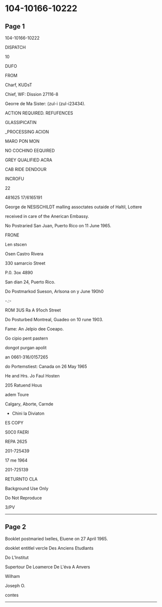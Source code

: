 # 104-10166-10222

## Page 1

104-10166-10222

DISPATCH

10

DUFO

FROM

Charf, KUDsT

Chief, WF: Dission 27116-8

Georre de Ma Sister: (zul-i (zul-i23434).

ACTION REQUIRED. REFUFENCES

GLASSIPICATIN

_PROCESSING ACION

MARO PON MON

NO COCHINO EEQUIRED

GREY QUALIFIED ACRA

CAB RIDE DENDOUR

INCROFU

22

481625 17/6165191

George de NESISCHILDT malling assoctates outaide of Haltil, Lottere

received in care of the Anerican Embassy.

No Postraried San Juan, Puerto Rico on 11 June 1965.

FRONE

Len stscen

Osen Castro Rivera

330 samarcio Street

P.0. Зox 4890

San dian 24, Puerto Rico.

Do Postmarkod Sueson, Arlsona on y June 190h0

-.:-

ROM 3US Ra A 91och Street

Do Posturbed Montreal, Guadeo on 10 rune 1903.

Fame: An Jelpio dee Coeapo.

Go cipio pent pastern

dongot purgan apolit

an 0661-316/0157265

do Portemstiest: Canada on 26 May 1965

He and Hrs. Jo Faul Hosten

205 Ratuend Hous

adem Toure

Calgary, Aborte, Carnde

* Chini la Diviaton

ES COPY

S0C0 FAERI

REPA 2625

201-725439

17 me 1964

201-725139

RETURNTO CLA

Background Use Only

Do Not Reproduce

3/PV

---

## Page 2

Booklet postmaried Ixelles, Eluene on 27 April 1965.

dooklet entitlel vercle Des Anciens Etudlants

Do L'Institut

Supertour De Loamerce De L'éva A Anvers

Wilham

Joseph O.

contes

---

